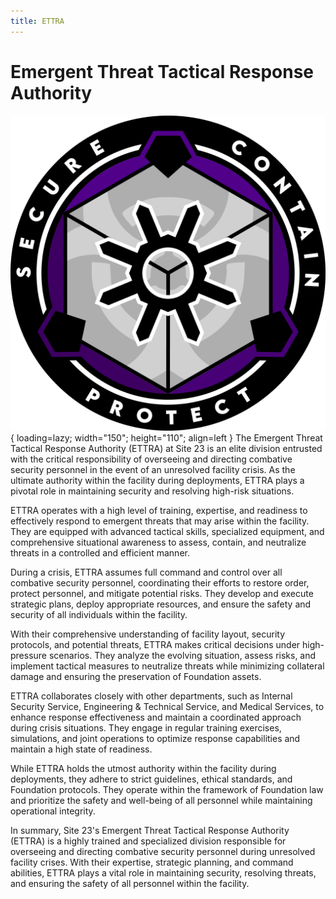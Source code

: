 ```yaml
---
title: ETTRA
---
```


# Emergent Threat Tactical Response Authority

![ETTRA Logo](images/logo.png){ loading=lazy; width="150"; height="110"; align=left } The Emergent Threat Tactical Response Authority (ETTRA) at Site 23 is an elite division entrusted with the critical responsibility of overseeing and directing combative security personnel in the event of an unresolved facility crisis. As the ultimate authority within the facility during deployments, ETTRA plays a pivotal role in maintaining security and resolving high-risk situations.

ETTRA operates with a high level of training, expertise, and readiness to effectively respond to emergent threats that may arise within the facility. They are equipped with advanced tactical skills, specialized equipment, and comprehensive situational awareness to assess, contain, and neutralize threats in a controlled and efficient manner.

During a crisis, ETTRA assumes full command and control over all combative security personnel, coordinating their efforts to restore order, protect personnel, and mitigate potential risks. They develop and execute strategic plans, deploy appropriate resources, and ensure the safety and security of all individuals within the facility.

With their comprehensive understanding of facility layout, security protocols, and potential threats, ETTRA makes critical decisions under high-pressure scenarios. They analyze the evolving situation, assess risks, and implement tactical measures to neutralize threats while minimizing collateral damage and ensuring the preservation of Foundation assets.

ETTRA collaborates closely with other departments, such as Internal Security Service, Engineering & Technical Service, and Medical Services, to enhance response effectiveness and maintain a coordinated approach during crisis situations. They engage in regular training exercises, simulations, and joint operations to optimize response capabilities and maintain a high state of readiness.

While ETTRA holds the utmost authority within the facility during deployments, they adhere to strict guidelines, ethical standards, and Foundation protocols. They operate within the framework of Foundation law and prioritize the safety and well-being of all personnel while maintaining operational integrity.

In summary, Site 23's Emergent Threat Tactical Response Authority (ETTRA) is a highly trained and specialized division responsible for overseeing and directing combative security personnel during unresolved facility crises. With their expertise, strategic planning, and command abilities, ETTRA plays a vital role in maintaining security, resolving threats, and ensuring the safety of all personnel within the facility.